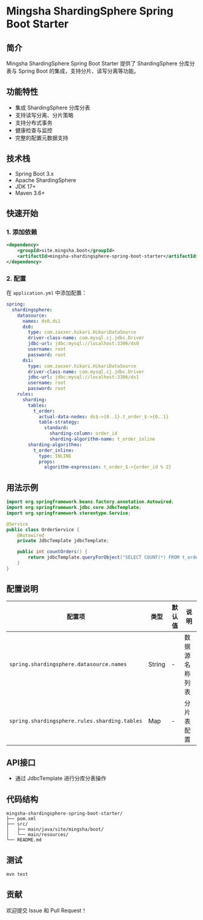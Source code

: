 # Mingsha ShardingSphere Spring Boot Starter

## 简介

Mingsha ShardingSphere Spring Boot Starter 提供了 ShardingSphere 分库分表与 Spring Boot 的集成，支持分片、读写分离等功能。

## 功能特性

- 集成 ShardingSphere 分库分表
- 支持读写分离、分片策略
- 支持分布式事务
- 健康检查与监控
- 完整的配置元数据支持

## 技术栈

- Spring Boot 3.x
- Apache ShardingSphere
- JDK 17+
- Maven 3.6+

## 快速开始

### 1. 添加依赖

```xml
<dependency>
    <groupId>site.mingsha.boot</groupId>
    <artifactId>mingsha-shardingsphere-spring-boot-starter</artifactId>
</dependency>
```

### 2. 配置

在 `application.yml` 中添加配置：

```yaml
spring:
  shardingsphere:
    datasource:
      names: ds0,ds1
      ds0:
        type: com.zaxxer.hikari.HikariDataSource
        driver-class-name: com.mysql.cj.jdbc.Driver
        jdbc-url: jdbc:mysql://localhost:3306/ds0
        username: root
        password: root
      ds1:
        type: com.zaxxer.hikari.HikariDataSource
        driver-class-name: com.mysql.cj.jdbc.Driver
        jdbc-url: jdbc:mysql://localhost:3306/ds1
        username: root
        password: root
    rules:
      sharding:
        tables:
          t_order:
            actual-data-nodes: ds$->{0..1}.t_order_$->{0..1}
            table-strategy:
              standard:
                sharding-column: order_id
                sharding-algorithm-name: t_order_inline
        sharding-algorithms:
          t_order_inline:
            type: INLINE
            props:
              algorithm-expression: t_order_$->{order_id % 2}
```

## 用法示例

```java
import org.springframework.beans.factory.annotation.Autowired;
import org.springframework.jdbc.core.JdbcTemplate;
import org.springframework.stereotype.Service;

@Service
public class OrderService {
    @Autowired
    private JdbcTemplate jdbcTemplate;

    public int countOrders() {
        return jdbcTemplate.queryForObject("SELECT COUNT(*) FROM t_order_0", Integer.class);
    }
}
```

## 配置说明

| 配置项 | 类型 | 默认值 | 说明 |
|--------|------|--------|------|
| `spring.shardingsphere.datasource.names` | String | - | 数据源名称列表 |
| `spring.shardingsphere.rules.sharding.tables` | Map | - | 分片表配置 |

## API接口

- 通过 JdbcTemplate 进行分库分表操作

## 代码结构

```
mingsha-shardingsphere-spring-boot-starter/
├── pom.xml
├── src/
│   ├── main/java/site/mingsha/boot/
│   └── main/resources/
└── README.md
```

## 测试

```bash
mvn test
```

## 贡献

欢迎提交 Issue 和 Pull Request！ 